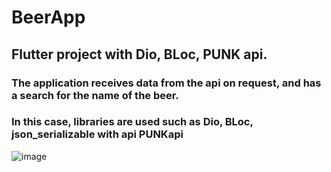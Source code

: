 # BeerApp

## Flutter project with Dio, BLoc, PUNK api.
### The application receives data from the api on request, and has a search for the name of the beer.
### In this case, libraries are used such as Dio, BLoc, json_serializable with api PUNKapi
![image](https://user-images.githubusercontent.com/35937442/110757339-f046cb80-8253-11eb-92ba-96e3c432486d.png)
